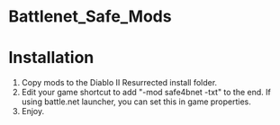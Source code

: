 # Battlenet_Safe_Mods
# Installation

1. Copy mods to the Diablo II Resurrected install folder.
2. Edit your game shortcut to add "-mod safe4bnet -txt" to the end. If using battle.net launcher, you can set this in game properties.
3. Enjoy.
